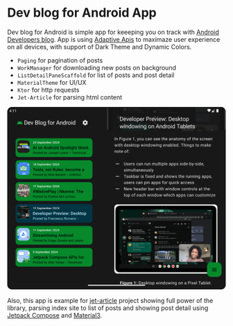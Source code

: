 # Dev blog for Android App

Dev blog for Android is simple app for keeeping you on track
with [Android Developers blog](https://android-developers.googleblog.com/). App is
using [Adaptive Apis](https://developer.android.com/jetpack/androidx/releases/compose-material3-adaptive)
to maximaze user experience on all devices, with support of Dark Theme and Dynamic Colors.

* `Paging` for pagination of posts
* `WorkManager` for downloading new posts on background
* `ListDetailPaneScaffold` for list of posts and post detail
* `MaterialTheme` for UI/UX
* `Ktor` for http requests
* `Jet-Article` for parsing html content

![Ilustration image](/images/image1.png)


Also, this app is example for [jet-article](https://github.com/miroslavhybler/jet-article) project
showing full power of the library, parsing index site to list of posts and showing post detail using
[Jetpack Compose](https://developer.android.com/compose) and [Material3](https://m3.material.io/).